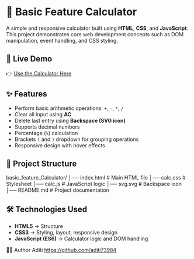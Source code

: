 # 🧮 Basic Feature Calculator

A simple and responsive calculator built using **HTML**, **CSS**, and **JavaScript**.  
This project demonstrates core web development concepts such as DOM manipulation, event handling, and CSS styling.

## 🚀 Live Demo
👉 [Use the Calculator Here](https://aditi73984.github.io/basic_feature_Calculator/)

## ✨ Features
- Perform basic arithmetic operations: `+`, `-`, `*`, `/`
- Clear all input using **AC**
- Delete last entry using **Backspace (SVG icon)**
- Supports decimal numbers
- Percentage (`%`) calculation
- Brackets `(` and `)` dropdown for grouping operations
- Responsive design with hover effects


## 📂 Project Structure
basic_feature_Calculator/
│── index.html # Main HTML file
│── calc.css # Stylesheet
│── calc.js # JavaScript logic
│── svg.svg # Backspace icon
│── README.md # Project documentation


## 🛠️ Technologies Used
- **HTML5** → Structure
- **CSS3** → Styling, layout, responsive design
- **JavaScript (ES6)** → Calculator logic and DOM handling



👩‍💻 Author
Aditi
https://github.com/aditi73984
